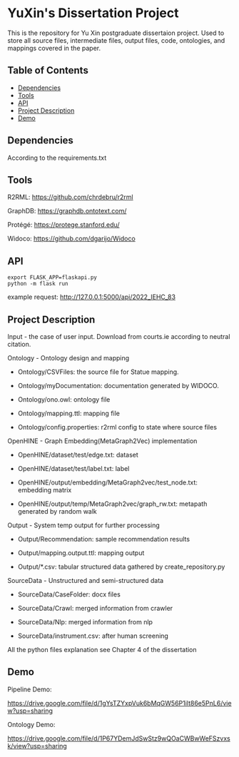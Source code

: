 # YuXin's Dissertation Project

This is the repository for Yu Xin postgraduate dissertaion project. Used to store all source files, intermediate files, output files, code, ontologies, and mappings covered in the paper.

## Table of Contents

- [Dependencies](#dependencies)
- [Tools](#tool)
- [API](#api)
- [Project Description](#description)
- [Demo](#demo)

## Dependencies
According to the requirements.txt

## Tools
R2RML: https://github.com/chrdebru/r2rml

GraphDB: https://graphdb.ontotext.com/

Protégé: https://protege.stanford.edu/

Widoco: https://github.com/dgarijo/Widoco

## API
```
export FLASK_APP=flaskapi.py
python -m flask run
```
example request: http://127.0.0.1:5000/api/2022_IEHC_83

## Project Description
Input - the case of user input. Download from courts.ie according to neutral citation.


Ontology - Ontology design and mapping

* Ontology/CSVFiles: the source file for Statue mapping.

* Ontology/myDocumentation: documentation generated by WIDOCO.
 
* Ontology/ono.owl: ontology file

* Ontology/mapping.ttl: mapping file

* Ontology/config.properties: r2rml config to state where source files


OpenHINE - Graph Embedding(MetaGraph2Vec) implementation

* OpenHINE/dataset/test/edge.txt: dataset

* OpenHINE/dataset/test/label.txt: label

* OpenHINE/output/embedding/MetaGraph2vec/test_node.txt: embedding matrix

* OpenHINE/output/temp/MetaGraph2vec/graph_rw.txt: metapath generated by random walk


Output - System temp output for further processing

* Output/Recommendation: sample recommendation results

* Output/mapping.output.ttl: mapping output

* Output/\*.csv: tabular structured data gathered by create_repository.py


SourceData - Unstructured and semi-structured data

* SourceData/CaseFolder: docx files

* SourceData/Crawl: merged information from crawler

* SourceData/Nlp: merged information from nlp

* SourceData/instrument.csv: after human screening


All the python files explanation see Chapter 4 of the dissertation

## Demo
Pipeline Demo:

https://drive.google.com/file/d/1gYsTZYxpVuk6bMqGW56P1ilt86e5PnL6/view?usp=sharing


Ontology Demo:

https://drive.google.com/file/d/1P67YDemJdSwStz9wQOaCWBwWeFSzvxsk/view?usp=sharing

